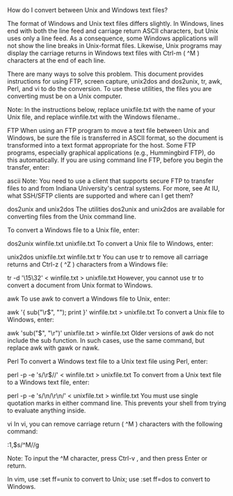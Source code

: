 How do I convert between Unix and Windows text files?

The format of Windows and Unix text files differs slightly. In Windows, lines end with both the line feed and carriage return ASCII characters, but Unix uses only a line feed. As a consequence, some Windows applications will not show the line breaks in Unix-format files. Likewise, Unix programs may display the carriage returns in Windows text files with Ctrl-m ( ^M ) characters at the end of each line.

There are many ways to solve this problem. This document provides instructions for using FTP, screen capture, unix2dos and dos2unix, tr, awk, Perl, and vi to do the conversion. To use these utilities, the files you are converting must be on a Unix computer.

Note: In the instructions below, replace unixfile.txt with the name of your Unix file, and replace winfile.txt with the Windows filename..

FTP
When using an FTP program to move a text file between Unix and Windows, be sure the file is transferred in ASCII format, so the document is transformed into a text format appropriate for the host. Some FTP programs, especially graphical applications (e.g., Hummingbird FTP), do this automatically. If you are using command line FTP, before you begin the transfer, enter:

  ascii
Note: You need to use a client that supports secure FTP to transfer files to and from Indiana University's central systems. For more, see At IU, what SSH/SFTP clients are supported and where can I get them?

dos2unix and unix2dos
The utilities dos2unix and unix2dos are available for converting files from the Unix command line.

To convert a Windows file to a Unix file, enter:

  dos2unix winfile.txt unixfile.txt
To convert a Unix file to Windows, enter:

  unix2dos unixfile.txt winfile.txt
tr
You can use tr to remove all carriage returns and Ctrl-z ( ^Z ) characters from a Windows file:

  tr -d '\15\32' < winfile.txt > unixfile.txt
However, you cannot use tr to convert a document from Unix format to Windows.

awk
To use awk to convert a Windows file to Unix, enter:

  awk '{ sub("\r$", ""); print }' winfile.txt > unixfile.txt
To convert a Unix file to Windows, enter:

  awk 'sub("$", "\r")' unixfile.txt > winfile.txt
Older versions of awk do not include the sub function. In such cases, use the same command, but replace awk with gawk or nawk.

Perl
To convert a Windows text file to a Unix text file using Perl, enter:

  perl -p -e 's/\r$//' < winfile.txt > unixfile.txt
To convert from a Unix text file to a Windows text file, enter:

  perl -p -e 's/\n/\r\n/' < unixfile.txt > winfile.txt
You must use single quotation marks in either command line. This prevents your shell from trying to evaluate anything inside.

vi
In vi, you can remove carriage return ( ^M ) characters with the following command:

  :1,$s/^M//g

Note: To input the ^M character, press Ctrl-v , and then press Enter or return.

In vim, use :set ff=unix to convert to Unix; use :set ff=dos to convert to Windows.